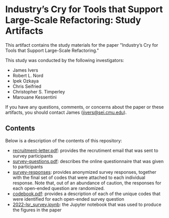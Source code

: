 # Industry’s Cry for Tools that Support Large-Scale Refactoring: Study Artifacts

This artifact contains the study materials for the paper "Industry’s Cry for Tools that Support Large-Scale Refactoring."

This study was conducted by the following investigators:

* James Ivers
* Robert L. Nord
* Ipek Ozkaya
* Chris Seifried
* Christopher S. Timperley
* Marouane Kessentini

If you have any questions, comments, or concerns about the paper or these artifacts, you should contact James (jivers@sei.cmu.edu).


## Contents

Below is a description of the contents of this repository:

* [recruitment-letter.pdf](./recruitment-letter.pdf): provides the recrutiment email that was sent to survey participants
* [survey-questions.pdf](./survey-questions.pdf): describes the online questionnaire that was given to participants
* [survey-responses](./survey-responses.xlsx): provides anonymized survey responses, together with the final set of codes that were attached to each individual response. Note that, out of an abundance of caution, the responses for each open-ended question are randomized.
* [codebook.pdf](./codebook.pdf): provides a description of each of the unique codes that were identified for each open-ended survey question
* [2022-lsr_survey.ipynb](./2022-lsr_survey.ipynb): the Jupyter notebook that was used to produce the figures in the paper
